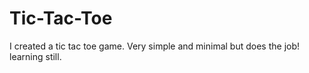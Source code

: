 # Tic-Tac-Toe
I created a tic tac toe game. Very simple and minimal but does the job! learning still.
